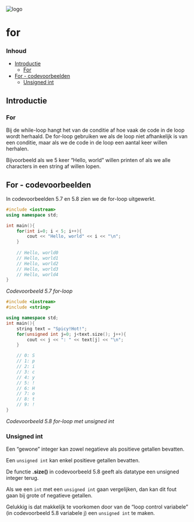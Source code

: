 ![logo](../../img/ISO_C++_Logo.svg) [](logo-id)

# for[](title-id) <!-- omit in toc -->

### Inhoud[](toc-id) <!-- omit in toc -->

- [Introductie](#introductie)
  - [For](#for)
- [For - codevoorbeelden](#for---codevoorbeelden)
  - [Unsigned int](#unsigned-int)

## Introductie

### For

Bij de while-loop hangt het van de conditie af hoe vaak de code in de loop wordt herhaald.
De for-loop gebruiken we als de loop niet afhankelijk is van een conditie, maar als we de code in de loop een aantal keer willen herhalen.

Bijvoorbeeld als we 5 keer “Hello, world” willen printen of als we alle characters in een string af willen lopen.

## For - codevoorbeelden

In codevoorbeelden 5.7 en 5.8 zien we de for-loop uitgewerkt.

```cpp {.line-numbers}
#include <iostream>
using namespace std;

int main(){
    for(int i=0; i < 5; i++){
        cout << "Hello, world" << i << "\n";
    }
    
    // Hello, world0
    // Hello, world1
    // Hello, world2
    // Hello, world3
    // Hello, world4
}
```

*Codevoorbeeld 5.7 for-loop*

```cpp
#include <iostream>
#include <string>

using namespace std;
int main(){
    string text = "Spicy!Hot!";
    for(unsigned int j=0; j<text.size(); j++){
        cout << j << ": " << text[j] << "\n";
    }

    // 0: S
    // 1: p
    // 2: i
    // 3: c
    // 4: y
    // 5: !
    // 6: H
    // 7: o
    // 8: t
    // 9: !
}
```

*Codevoorbeeld 5.8 for-loop met unsigned int*

### Unsigned int

Een “gewone” integer kan zowel negatieve als positieve getallen bevatten.

Een `unsigned int` kan enkel positieve getallen bevatten.

De functie **.size()** in codevoorbeeld 5.8 geeft als datatype een unsigned integer terug.

Als we een `int` met een `unsigned int` gaan vergelijken, dan kan dit fout gaan bij grote of negatieve getallen.

Gelukkig is dat makkelijk te voorkomen door van de “loop control variabele” (in codevoorbeeld 5.8 variabele j) een `unsigned int` te maken.
